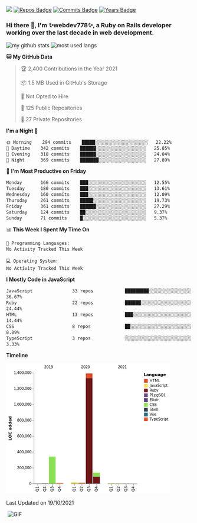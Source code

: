 ![](https://visitor-badge.glitch.me/badge?page_id=webdev778.webdev778)
[![Repos Badge](https://badges.pufler.dev/repos/webdev778)](https://badges.pufler.dev)
[![Commits Badge](https://badges.pufler.dev/commits/monthly/webdev778)](https://badges.pufler.dev)
[![Years Badge](https://badges.pufler.dev/years/webdev778)](https://badges.pufler.dev)
### Hi there 👋, I'm ✨webdev778✨, a Ruby on Rails developer working over the last decade in web development.


![my github stats](https://github-readme-stats.vercel.app/api?username=webdev778&show_icons=true&theme=tokyonight&line_height=27)
![most used langs](https://github-readme-stats.vercel.app/api/top-langs/?username=webdev778&hide=css,html&theme=tokyonight)

<!--START_SECTION:waka-->
**🐱 My GitHub Data** 

> 🏆 2,400 Contributions in the Year 2021
 > 
> 📦 1.5 MB Used in GitHub's Storage 
 > 
> 🚫 Not Opted to Hire
 > 
> 📜 125 Public Repositories 
 > 
> 🔑 27 Private Repositories  
 > 
**I'm a Night 🦉** 

```text
🌞 Morning    294 commits    █████░░░░░░░░░░░░░░░░░░░░   22.22% 
🌆 Daytime    342 commits    ██████░░░░░░░░░░░░░░░░░░░   25.85% 
🌃 Evening    318 commits    ██████░░░░░░░░░░░░░░░░░░░   24.04% 
🌙 Night      369 commits    ███████░░░░░░░░░░░░░░░░░░   27.89%

```
📅 **I'm Most Productive on Friday** 

```text
Monday       166 commits    ███░░░░░░░░░░░░░░░░░░░░░░   12.55% 
Tuesday      180 commits    ███░░░░░░░░░░░░░░░░░░░░░░   13.61% 
Wednesday    160 commits    ███░░░░░░░░░░░░░░░░░░░░░░   12.09% 
Thursday     261 commits    █████░░░░░░░░░░░░░░░░░░░░   19.73% 
Friday       361 commits    ██████░░░░░░░░░░░░░░░░░░░   27.29% 
Saturday     124 commits    ██░░░░░░░░░░░░░░░░░░░░░░░   9.37% 
Sunday       71 commits     █░░░░░░░░░░░░░░░░░░░░░░░░   5.37%

```


📊 **This Week I Spent My Time On** 

```text
💬 Programming Languages: 
No Activity Tracked This Week

💻 Operating System: 
No Activity Tracked This Week

```

**I Mostly Code in JavaScript** 

```text
JavaScript               33 repos            █████████░░░░░░░░░░░░░░░░   36.67% 
Ruby                     22 repos            ██████░░░░░░░░░░░░░░░░░░░   24.44% 
HTML                     13 repos            ███░░░░░░░░░░░░░░░░░░░░░░   14.44% 
CSS                      8 repos             ██░░░░░░░░░░░░░░░░░░░░░░░   8.89% 
TypeScript               3 repos             ░░░░░░░░░░░░░░░░░░░░░░░░░   3.33%

```


**Timeline**

![Chart not found](https://raw.githubusercontent.com/webdev778/webdev778/master/charts/bar_graph.png) 


 Last Updated on 19/10/2021
<!--END_SECTION:waka-->

<img align="right" alt="GIF" src="https://github.com/webdev778/webdev778/blob/main/code.gif?raw=true" width="500" height="320" />

<!--
**webdev778/webdev778** is a ✨ _special_ ✨ repository because its `README.md` (this file) appears on your GitHub profile.

Here are some ideas to get you started:

- 🔭 I’m currently working on ...
- 🌱 I’m currently learning ...
- 👯 I’m looking to collaborate on ...
- 🤔 I’m looking for help with ...
- 💬 Ask me about ...
- 📫 How to reach me: ...
- 😄 Pronouns: ...
- ⚡ Fun fact: ...
-->
